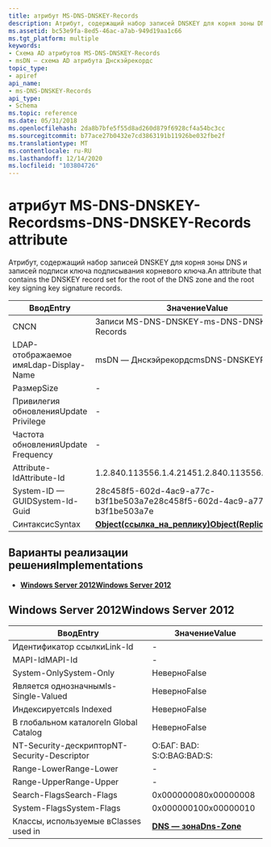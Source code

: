 ```yaml
---
title: атрибут MS-DNS-DNSKEY-Records
description: Атрибут, содержащий набор записей DNSKEY для корня зоны DNS и записей подписи ключа подписывания корневого ключа.
ms.assetid: bc53e9fa-8ed5-46ac-a7ab-949d19aa1c66
ms.tgt_platform: multiple
keywords:
- Схема AD атрибутов MS-DNS-DNSKEY-Records
- msDN — схема AD атрибута Днскэйрекордс
topic_type:
- apiref
api_name:
- ms-DNS-DNSKEY-Records
api_type:
- Schema
ms.topic: reference
ms.date: 05/31/2018
ms.openlocfilehash: 2da8b7bfe5f55d8ad260d879f6928cf4a54bc3cc
ms.sourcegitcommit: b77ace27b0432e7cd3863191b11926be032fbe2f
ms.translationtype: MT
ms.contentlocale: ru-RU
ms.lasthandoff: 12/14/2020
ms.locfileid: "103804726"
---
```

# <a name="ms-dns-dnskey-records-attribute"></a><span data-ttu-id="2cb7b-105">атрибут MS-DNS-DNSKEY-Records</span><span class="sxs-lookup"><span data-stu-id="2cb7b-105">ms-DNS-DNSKEY-Records attribute</span></span>

<span data-ttu-id="2cb7b-106">Атрибут, содержащий набор записей DNSKEY для корня зоны DNS и записей подписи ключа подписывания корневого ключа.</span><span class="sxs-lookup"><span data-stu-id="2cb7b-106">An attribute that contains the DNSKEY record set for the root of the DNS zone and the root key signing key signature records.</span></span>



| <span data-ttu-id="2cb7b-107">Ввод</span><span class="sxs-lookup"><span data-stu-id="2cb7b-107">Entry</span></span> | <span data-ttu-id="2cb7b-108">Значение</span><span class="sxs-lookup"><span data-stu-id="2cb7b-108">Value</span></span> |
|-------------------|-------------------------------------------------------|
| <span data-ttu-id="2cb7b-109">CN</span><span class="sxs-lookup"><span data-stu-id="2cb7b-109">CN</span></span>                | <span data-ttu-id="2cb7b-110">Записи MS-DNS-DNSKEY-</span><span class="sxs-lookup"><span data-stu-id="2cb7b-110">ms-DNS-DNSKEY-Records</span></span>                                 |
| <span data-ttu-id="2cb7b-111">LDAP-отображаемое имя</span><span class="sxs-lookup"><span data-stu-id="2cb7b-111">Ldap-Display-Name</span></span> | <span data-ttu-id="2cb7b-112">msDN — Днскэйрекордс</span><span class="sxs-lookup"><span data-stu-id="2cb7b-112">msDNS-DNSKEYRecords</span></span>                                   |
| <span data-ttu-id="2cb7b-113">Размер</span><span class="sxs-lookup"><span data-stu-id="2cb7b-113">Size</span></span>              | \-                                                    |
| <span data-ttu-id="2cb7b-114">Привилегия обновления</span><span class="sxs-lookup"><span data-stu-id="2cb7b-114">Update Privilege</span></span>  | \-                                                    |
| <span data-ttu-id="2cb7b-115">Частота обновления</span><span class="sxs-lookup"><span data-stu-id="2cb7b-115">Update Frequency</span></span>  | \-                                                    |
| <span data-ttu-id="2cb7b-116">Attribute-Id</span><span class="sxs-lookup"><span data-stu-id="2cb7b-116">Attribute-Id</span></span>      | <span data-ttu-id="2cb7b-117">1.2.840.113556.1.4.2145</span><span class="sxs-lookup"><span data-stu-id="2cb7b-117">1.2.840.113556.1.4.2145</span></span>                               |
| <span data-ttu-id="2cb7b-118">System-ID — GUID</span><span class="sxs-lookup"><span data-stu-id="2cb7b-118">System-Id-Guid</span></span>    | <span data-ttu-id="2cb7b-119">28c458f5-602d-4ac9-a77c-b3f1be503a7e</span><span class="sxs-lookup"><span data-stu-id="2cb7b-119">28c458f5-602d-4ac9-a77c-b3f1be503a7e</span></span>                  |
| <span data-ttu-id="2cb7b-120">Синтаксис</span><span class="sxs-lookup"><span data-stu-id="2cb7b-120">Syntax</span></span>            | [<span data-ttu-id="2cb7b-121">**Object(ссылка_на_реплику)**</span><span class="sxs-lookup"><span data-stu-id="2cb7b-121">**Object(Replica-Link)**</span></span>](s-object-replica-link.md) |



## <a name="implementations"></a><span data-ttu-id="2cb7b-122">Варианты реализации решения</span><span class="sxs-lookup"><span data-stu-id="2cb7b-122">Implementations</span></span>

-   [<span data-ttu-id="2cb7b-123">**Windows Server 2012**</span><span class="sxs-lookup"><span data-stu-id="2cb7b-123">**Windows Server 2012**</span></span>](#windows-server-2012)

## <a name="windows-server-2012"></a><span data-ttu-id="2cb7b-124">Windows Server 2012</span><span class="sxs-lookup"><span data-stu-id="2cb7b-124">Windows Server 2012</span></span>



| <span data-ttu-id="2cb7b-125">Ввод</span><span class="sxs-lookup"><span data-stu-id="2cb7b-125">Entry</span></span> | <span data-ttu-id="2cb7b-126">Значение</span><span class="sxs-lookup"><span data-stu-id="2cb7b-126">Value</span></span> |
|------------------------|------------------------------------------|
| <span data-ttu-id="2cb7b-127">Идентификатор ссылки</span><span class="sxs-lookup"><span data-stu-id="2cb7b-127">Link-Id</span></span>                | \-                                       |
| <span data-ttu-id="2cb7b-128">MAPI-Id</span><span class="sxs-lookup"><span data-stu-id="2cb7b-128">MAPI-Id</span></span>                | \-                                       |
| <span data-ttu-id="2cb7b-129">System-Only</span><span class="sxs-lookup"><span data-stu-id="2cb7b-129">System-Only</span></span>            | <span data-ttu-id="2cb7b-130">Неверно</span><span class="sxs-lookup"><span data-stu-id="2cb7b-130">False</span></span>                                    |
| <span data-ttu-id="2cb7b-131">Является однозначным</span><span class="sxs-lookup"><span data-stu-id="2cb7b-131">Is-Single-Valued</span></span>       | <span data-ttu-id="2cb7b-132">Неверно</span><span class="sxs-lookup"><span data-stu-id="2cb7b-132">False</span></span>                                    |
| <span data-ttu-id="2cb7b-133">Индексируется</span><span class="sxs-lookup"><span data-stu-id="2cb7b-133">Is Indexed</span></span>             | <span data-ttu-id="2cb7b-134">Неверно</span><span class="sxs-lookup"><span data-stu-id="2cb7b-134">False</span></span>                                    |
| <span data-ttu-id="2cb7b-135">В глобальном каталоге</span><span class="sxs-lookup"><span data-stu-id="2cb7b-135">In Global Catalog</span></span>      | <span data-ttu-id="2cb7b-136">Неверно</span><span class="sxs-lookup"><span data-stu-id="2cb7b-136">False</span></span>                                    |
| <span data-ttu-id="2cb7b-137">NT-Security-дескриптор</span><span class="sxs-lookup"><span data-stu-id="2cb7b-137">NT-Security-Descriptor</span></span> | <span data-ttu-id="2cb7b-138">О:БАГ: BAD: S:</span><span class="sxs-lookup"><span data-stu-id="2cb7b-138">O:BAG:BAD:S:</span></span>                             |
| <span data-ttu-id="2cb7b-139">Range-Lower</span><span class="sxs-lookup"><span data-stu-id="2cb7b-139">Range-Lower</span></span>            | \-                                       |
| <span data-ttu-id="2cb7b-140">Range-Upper</span><span class="sxs-lookup"><span data-stu-id="2cb7b-140">Range-Upper</span></span>            | \-                                       |
| <span data-ttu-id="2cb7b-141">Search-Flags</span><span class="sxs-lookup"><span data-stu-id="2cb7b-141">Search-Flags</span></span>           | <span data-ttu-id="2cb7b-142">0x00000008</span><span class="sxs-lookup"><span data-stu-id="2cb7b-142">0x00000008</span></span>                               |
| <span data-ttu-id="2cb7b-143">System-Flags</span><span class="sxs-lookup"><span data-stu-id="2cb7b-143">System-Flags</span></span>           | <span data-ttu-id="2cb7b-144">0x00000010</span><span class="sxs-lookup"><span data-stu-id="2cb7b-144">0x00000010</span></span>                               |
| <span data-ttu-id="2cb7b-145">Классы, используемые в</span><span class="sxs-lookup"><span data-stu-id="2cb7b-145">Classes used in</span></span>        | [<span data-ttu-id="2cb7b-146">**DNS — зона**</span><span class="sxs-lookup"><span data-stu-id="2cb7b-146">**Dns-Zone**</span></span>](c-dnszone.md)<br/> |



 

 





